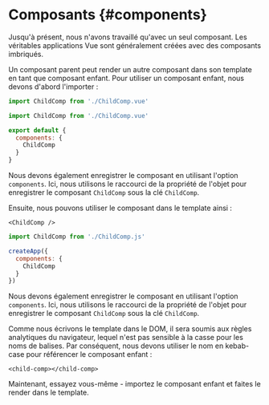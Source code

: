# Composants {#components}

Jusqu'à présent, nous n'avons travaillé qu'avec un seul composant. Les véritables applications Vue sont généralement créées avec des composants imbriqués.

Un composant parent peut render un autre composant dans son template en tant que composant enfant. Pour utiliser un composant enfant, nous devons d'abord l'importer :

<div class="composition-api">
<div class="sfc">

```js
import ChildComp from './ChildComp.vue'
```

</div>
</div>

<div class="options-api">
<div class="sfc">

```js
import ChildComp from './ChildComp.vue'

export default {
  components: {
    ChildComp
  }
}
```

Nous devons également enregistrer le composant en utilisant l'option `components`. Ici, nous utilisons le raccourci de la propriété de l'objet pour enregistrer le composant `ChildComp` sous la clé `ChildComp`.

</div>
</div>

<div class="sfc">

Ensuite, nous pouvons utiliser le composant dans le template ainsi :

```vue-html
<ChildComp />
```

</div>

<div class="html">

```js
import ChildComp from './ChildComp.js'

createApp({
  components: {
    ChildComp
  }
})
```

Nous devons également enregistrer le composant en utilisant l'option `components`. Ici, nous utilisons le raccourci de la propriété de l'objet pour enregistrer le composant `ChildComp` sous la clé `ChildComp`.

Comme nous écrivons le template dans le DOM, il sera soumis aux règles analytiques du navigateur, lequel n'est pas sensible à la casse pour les noms de balises. Par conséquent, nous devons utiliser le nom en kebab-case pour référencer le composant enfant :

```vue-html
<child-comp></child-comp>
```

</div>


Maintenant, essayez vous-même - importez le composant enfant et faites le render dans le template.
